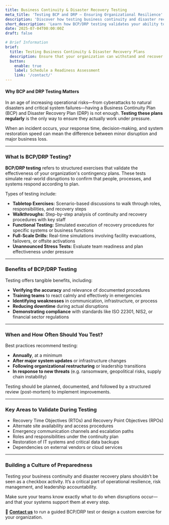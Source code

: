 ```yaml
---
title: Business Continuity & Disaster Recovery Testing
meta_title: 'Testing BCP and DRP – Ensuring Organizational Resilience'
description: 'Discover how testing business continuity and disaster recovery plans ensures preparedness, minimizes downtime, and strengthens organizational resilience.'
short_description: 'Learn how BCP/DRP testing validates your ability to respond to operational disruptions and IT system failures.'
date: 2025-07-04T00:00:00Z
draft: false

# Brief Information
brief:
  title: Testing Business Continuity & Disaster Recovery Plans
  description: Ensure that your organization can withstand and recover from disruptions by rigorously testing Business Continuity Plans (BCP) and Disaster Recovery Plans (DRP). Preparation today prevents chaos tomorrow.
  button:
    enable: true
    label: Schedule a Readiness Assessment
    link: '/contact/'
---
```


#### Why BCP and DRP Testing Matters

In an age of increasing operational risks—from cyberattacks to natural disasters and critical system failures—having a Business Continuity Plan (BCP) and Disaster Recovery Plan (DRP) is not enough. **Testing these plans regularly** is the only way to ensure they actually work under pressure.

When an incident occurs, your response time, decision-making, and system restoration speed can mean the difference between minor disruption and major business loss.

---

### What Is BCP/DRP Testing?

**BCP/DRP testing** refers to structured exercises that validate the effectiveness of your organization's contingency plans. These tests simulate real-world disruptions to confirm that people, processes, and systems respond according to plan.

Types of testing include:

- **Tabletop Exercises:** Scenario-based discussions to walk through roles, responsibilities, and recovery steps
- **Walkthroughs:** Step-by-step analysis of continuity and recovery procedures with key staff
- **Functional Testing:** Simulated execution of recovery procedures for specific systems or business functions
- **Full-Scale Drills:** Real-time simulations involving facility evacuations, failovers, or offsite activations
- **Unannounced Stress Tests:** Evaluate team readiness and plan effectiveness under pressure

---

### Benefits of BCP/DRP Testing

Testing offers tangible benefits, including:

- **Verifying the accuracy** and relevance of documented procedures
- **Training teams** to react calmly and effectively in emergencies
- **Identifying weaknesses** in communication, infrastructure, or process
- **Reducing downtime** during actual disruptions
- **Demonstrating compliance** with standards like ISO 22301, NIS2, or financial sector regulations

---

### When and How Often Should You Test?

Best practices recommend testing:

- **Annually**, at a minimum
- **After major system updates** or infrastructure changes
- **Following organizational restructuring** or leadership transitions
- **In response to new threats** (e.g. ransomware, geopolitical risks, supply chain instability)

Testing should be planned, documented, and followed by a structured review (post-mortem) to implement improvements.

---

### Key Areas to Validate During Testing

- Recovery Time Objectives (RTOs) and Recovery Point Objectives (RPOs)
- Alternate site availability and access procedures
- Emergency communication channels and escalation paths
- Roles and responsibilities under the continuity plan
- Restoration of IT systems and critical data backups
- Dependencies on external vendors or cloud services

---

### Building a Culture of Preparedness

Testing your business continuity and disaster recovery plans shouldn’t be seen as a checkbox activity. It’s a critical part of operational resilience, risk management, and leadership accountability.

Make sure your teams know exactly what to do when disruptions occur—and that your systems support them at every step.

📩 **[Contact us](/contact/)** to run a guided BCP/DRP test or design a custom exercise for your organization.
